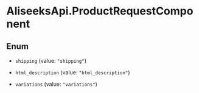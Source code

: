 # AliseeksApi.ProductRequestComponent

## Enum


* `shipping` (value: `"shipping"`)

* `html_description` (value: `"html_description"`)

* `variations` (value: `"variations"`)


